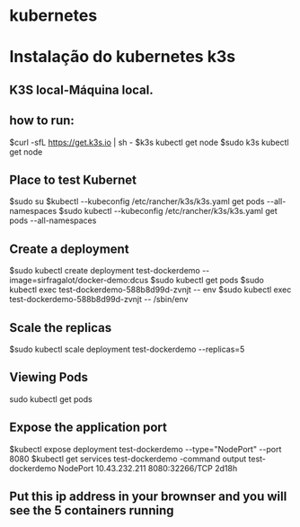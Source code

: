 # kubernetes

# Instalação do kubernetes k3s 
## K3S local-Máquina local.

## how to run:
$curl -sfL https://get.k3s.io | sh -
$k3s kubectl get node
$sudo k3s kubectl get node

##  Place to test Kubernet
$sudo su
$kubectl --kubeconfig /etc/rancher/k3s/k3s.yaml get pods --all-namespaces
$sudo kubectl --kubeconfig /etc/rancher/k3s/k3s.yaml get pods --all-namespaces

## Create a deployment

$sudo kubectl create deployment test-dockerdemo --image=sirfragalot/docker-demo:dcus
$sudo kubectl get pods
$sudo kubectl exec test-dockerdemo-588b8d99d-zvnjt  -- env 
$sudo kubectl exec test-dockerdemo-588b8d99d-zvnjt  -- /sbin/env 

## Scale the replicas
$sudo kubectl scale deployment  test-dockerdemo --replicas=5
 
## Viewing Pods
 sudo kubectl get pods

## Expose the application port
$kubectl expose deployment test-dockerdemo --type="NodePort" --port 8080
$kubectl get services test-dockerdemo
-command output
test-dockerdemo   NodePort   10.43.232.211   <none>        8080:32266/TCP   2d18h

## Put this ip address in your brownser and you will see the 5 containers running

